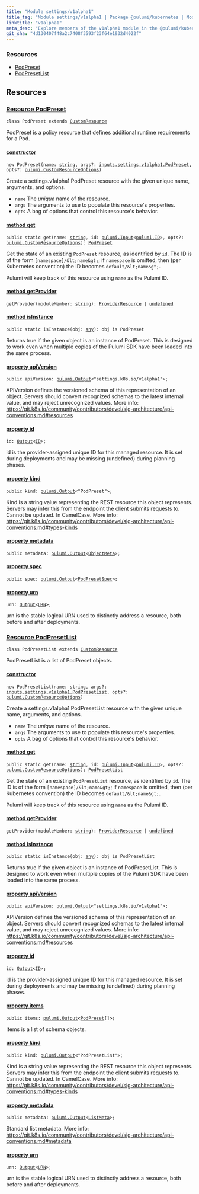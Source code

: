 ```yaml
---
title: "Module settings/v1alpha1"
title_tag: "Module settings/v1alpha1 | Package @pulumi/kubernetes | Node.js SDK"
linktitle: "v1alpha1"
meta_desc: "Explore members of the v1alpha1 module in the @pulumi/kubernetes package."
git_sha: "4d130407f48a2c7408f3593f23f64e1932d4022f"
---
```


<!-- WARNING: this page was generated by a tool. Do not edit it by hand. -->
<!-- To change it, please see https://github.com/pulumi/docs/tree/master/tools/tscdocgen. -->




<h3>Resources</h3>
<ul class="api">
    <li><a href="#PodPreset"><span class="symbol resource"></span>PodPreset</a></li>
    <li><a href="#PodPresetList"><span class="symbol resource"></span>PodPresetList</a></li>
</ul>




<h2 id="resources">Resources</h2>
<h3 class="pdoc-module-header" id="PodPreset" data-link-title="PodPreset">
    <a href="https://github.com/pulumi/pulumi-kubernetes/blob/4d130407f48a2c7408f3593f23f64e1932d4022f/sdk/nodejs/settings/v1alpha1/PodPreset.ts#L13">
        Resource <strong>PodPreset</strong>
    </a>
</h3>

<pre class="highlight"><code><span class='kr'>class</span> <span class='nx'>PodPreset</span> <span class='kr'>extends</span> <a href='/docs/reference/pkg/nodejs/pulumi/pulumi/#CustomResource'>CustomResource</a></code></pre>

PodPreset is a policy resource that defines additional runtime requirements for a Pod.

<h4 class="pdoc-member-header" id="PodPreset-constructor">
<a class="pdoc-child-name" href="https://github.com/pulumi/pulumi-kubernetes/blob/4d130407f48a2c7408f3593f23f64e1932d4022f/sdk/nodejs/settings/v1alpha1/PodPreset.ts#L64"> <b>constructor</b></a>
</h4>


<pre class="highlight"><code><span class='kd'></span><span class='kd'>new</span> PodPreset(name: <span class='kd'><a href='https://developer.mozilla.org/en-US/docs/Web/JavaScript/Reference/Global_Objects/String'>string</a></span>, args?: <a href='/docs/reference/pkg/nodejs/pulumi/kubernetes/types/input/#PodPreset'>inputs.settings.v1alpha1.PodPreset</a>, opts?: <a href='/docs/reference/pkg/nodejs/pulumi/pulumi/#CustomResourceOptions'>pulumi.CustomResourceOptions</a>)</code></pre>


Create a settings.v1alpha1.PodPreset resource with the given unique name, arguments, and options.

* `name` The _unique_ name of the resource.
* `args` The arguments to use to populate this resource&#39;s properties.
* `opts` A bag of options that control this resource&#39;s behavior.

<h4 class="pdoc-member-header" id="PodPreset-get">
<a class="pdoc-child-name" href="https://github.com/pulumi/pulumi-kubernetes/blob/4d130407f48a2c7408f3593f23f64e1932d4022f/sdk/nodejs/settings/v1alpha1/PodPreset.ts#L47">method <b>get</b></a>
</h4>


<pre class="highlight"><code><span class='kd'>public static </span>get(name: <span class='kd'><a href='https://developer.mozilla.org/en-US/docs/Web/JavaScript/Reference/Global_Objects/String'>string</a></span>, id: <a href='/docs/reference/pkg/nodejs/pulumi/pulumi/#Input'>pulumi.Input</a>&lt;<a href='/docs/reference/pkg/nodejs/pulumi/pulumi/#ID'>pulumi.ID</a>&gt;, opts?: <a href='/docs/reference/pkg/nodejs/pulumi/pulumi/#CustomResourceOptions'>pulumi.CustomResourceOptions</a>): <a href='#PodPreset'>PodPreset</a></code></pre>


Get the state of an existing `PodPreset` resource, as identified by `id`.
The ID is of the form `[namespace]/&lt;name&gt;`; if `namespace` is omitted, then (per
Kubernetes convention) the ID becomes `default/&lt;name&gt;`.

Pulumi will keep track of this resource using `name` as the Pulumi ID.

<h4 class="pdoc-member-header" id="PodPreset-getProvider">
<a class="pdoc-child-name" href="https://github.com/pulumi/pulumi-kubernetes/blob/4d130407f48a2c7408f3593f23f64e1932d4022f/sdk/nodejs/settings/v1alpha1/PodPreset.ts#L13">method <b>getProvider</b></a>
</h4>


<pre class="highlight"><code><span class='kd'></span>getProvider(moduleMember: <span class='kd'><a href='https://developer.mozilla.org/en-US/docs/Web/JavaScript/Reference/Global_Objects/String'>string</a></span>): <a href='/docs/reference/pkg/nodejs/pulumi/pulumi/#ProviderResource'>ProviderResource</a> | <span class='kd'><a href='https://developer.mozilla.org/en-US/docs/Web/JavaScript/Reference/Global_Objects/undefined'>undefined</a></span></code></pre>

<h4 class="pdoc-member-header" id="PodPreset-isInstance">
<a class="pdoc-child-name" href="https://github.com/pulumi/pulumi-kubernetes/blob/4d130407f48a2c7408f3593f23f64e1932d4022f/sdk/nodejs/settings/v1alpha1/PodPreset.ts#L58">method <b>isInstance</b></a>
</h4>


<pre class="highlight"><code><span class='kd'>public static </span>isInstance(obj: <span class='kd'><a href='https://www.typescriptlang.org/docs/handbook/basic-types.html#any'>any</a></span>): obj is PodPreset</code></pre>


Returns true if the given object is an instance of PodPreset.  This is designed to work even
when multiple copies of the Pulumi SDK have been loaded into the same process.

<h4 class="pdoc-member-header" id="PodPreset-apiVersion">
<a class="pdoc-child-name" href="https://github.com/pulumi/pulumi-kubernetes/blob/4d130407f48a2c7408f3593f23f64e1932d4022f/sdk/nodejs/settings/v1alpha1/PodPreset.ts#L20">property <b>apiVersion</b></a>
</h4>

<pre class="highlight"><code><span class='kd'>public </span>apiVersion: <a href='/docs/reference/pkg/nodejs/pulumi/pulumi/#Output'>pulumi.Output</a>&lt;<span class='s2'>"settings.k8s.io/v1alpha1"</span>&gt;;</code></pre>

APIVersion defines the versioned schema of this representation of an object. Servers should
convert recognized schemas to the latest internal value, and may reject unrecognized
values. More info:
https://git.k8s.io/community/contributors/devel/sig-architecture/api-conventions.md#resources

<h4 class="pdoc-member-header" id="PodPreset-id">
<a class="pdoc-child-name" href="https://github.com/pulumi/pulumi-kubernetes/blob/4d130407f48a2c7408f3593f23f64e1932d4022f/sdk/nodejs/settings/v1alpha1/PodPreset.ts#L13">property <b>id</b></a>
</h4>

<pre class="highlight"><code><span class='kd'></span>id: <a href='/docs/reference/pkg/nodejs/pulumi/pulumi/#Output'>Output</a>&lt;<a href='/docs/reference/pkg/nodejs/pulumi/pulumi/#ID'>ID</a>&gt;;</code></pre>

id is the provider-assigned unique ID for this managed resource.  It is set during
deployments and may be missing (undefined) during planning phases.

<h4 class="pdoc-member-header" id="PodPreset-kind">
<a class="pdoc-child-name" href="https://github.com/pulumi/pulumi-kubernetes/blob/4d130407f48a2c7408f3593f23f64e1932d4022f/sdk/nodejs/settings/v1alpha1/PodPreset.ts#L28">property <b>kind</b></a>
</h4>

<pre class="highlight"><code><span class='kd'>public </span>kind: <a href='/docs/reference/pkg/nodejs/pulumi/pulumi/#Output'>pulumi.Output</a>&lt;<span class='s2'>"PodPreset"</span>&gt;;</code></pre>

Kind is a string value representing the REST resource this object represents. Servers may
infer this from the endpoint the client submits requests to. Cannot be updated. In
CamelCase. More info:
https://git.k8s.io/community/contributors/devel/sig-architecture/api-conventions.md#types-kinds

<h4 class="pdoc-member-header" id="PodPreset-metadata">
<a class="pdoc-child-name" href="https://github.com/pulumi/pulumi-kubernetes/blob/4d130407f48a2c7408f3593f23f64e1932d4022f/sdk/nodejs/settings/v1alpha1/PodPreset.ts#L31">property <b>metadata</b></a>
</h4>

<pre class="highlight"><code><span class='kd'>public </span>metadata: <a href='/docs/reference/pkg/nodejs/pulumi/pulumi/#Output'>pulumi.Output</a>&lt;<a href='/docs/reference/pkg/nodejs/pulumi/kubernetes/types/output/#ObjectMeta'>ObjectMeta</a>&gt;;</code></pre>
<h4 class="pdoc-member-header" id="PodPreset-spec">
<a class="pdoc-child-name" href="https://github.com/pulumi/pulumi-kubernetes/blob/4d130407f48a2c7408f3593f23f64e1932d4022f/sdk/nodejs/settings/v1alpha1/PodPreset.ts#L34">property <b>spec</b></a>
</h4>

<pre class="highlight"><code><span class='kd'>public </span>spec: <a href='/docs/reference/pkg/nodejs/pulumi/pulumi/#Output'>pulumi.Output</a>&lt;<a href='/docs/reference/pkg/nodejs/pulumi/kubernetes/types/output/#PodPresetSpec'>PodPresetSpec</a>&gt;;</code></pre>
<h4 class="pdoc-member-header" id="PodPreset-urn">
<a class="pdoc-child-name" href="https://github.com/pulumi/pulumi-kubernetes/blob/4d130407f48a2c7408f3593f23f64e1932d4022f/sdk/nodejs/settings/v1alpha1/PodPreset.ts#L13">property <b>urn</b></a>
</h4>

<pre class="highlight"><code><span class='kd'></span>urn: <a href='/docs/reference/pkg/nodejs/pulumi/pulumi/#Output'>Output</a>&lt;<a href='/docs/reference/pkg/nodejs/pulumi/pulumi/#URN'>URN</a>&gt;;</code></pre>

urn is the stable logical URN used to distinctly address a resource, both before and after
deployments.

<h3 class="pdoc-module-header" id="PodPresetList" data-link-title="PodPresetList">
    <a href="https://github.com/pulumi/pulumi-kubernetes/blob/4d130407f48a2c7408f3593f23f64e1932d4022f/sdk/nodejs/settings/v1alpha1/PodPresetList.ts#L13">
        Resource <strong>PodPresetList</strong>
    </a>
</h3>

<pre class="highlight"><code><span class='kr'>class</span> <span class='nx'>PodPresetList</span> <span class='kr'>extends</span> <a href='/docs/reference/pkg/nodejs/pulumi/pulumi/#CustomResource'>CustomResource</a></code></pre>

PodPresetList is a list of PodPreset objects.

<h4 class="pdoc-member-header" id="PodPresetList-constructor">
<a class="pdoc-child-name" href="https://github.com/pulumi/pulumi-kubernetes/blob/4d130407f48a2c7408f3593f23f64e1932d4022f/sdk/nodejs/settings/v1alpha1/PodPresetList.ts#L69"> <b>constructor</b></a>
</h4>


<pre class="highlight"><code><span class='kd'></span><span class='kd'>new</span> PodPresetList(name: <span class='kd'><a href='https://developer.mozilla.org/en-US/docs/Web/JavaScript/Reference/Global_Objects/String'>string</a></span>, args?: <a href='/docs/reference/pkg/nodejs/pulumi/kubernetes/types/input/#PodPresetList'>inputs.settings.v1alpha1.PodPresetList</a>, opts?: <a href='/docs/reference/pkg/nodejs/pulumi/pulumi/#CustomResourceOptions'>pulumi.CustomResourceOptions</a>)</code></pre>


Create a settings.v1alpha1.PodPresetList resource with the given unique name, arguments, and options.

* `name` The _unique_ name of the resource.
* `args` The arguments to use to populate this resource&#39;s properties.
* `opts` A bag of options that control this resource&#39;s behavior.

<h4 class="pdoc-member-header" id="PodPresetList-get">
<a class="pdoc-child-name" href="https://github.com/pulumi/pulumi-kubernetes/blob/4d130407f48a2c7408f3593f23f64e1932d4022f/sdk/nodejs/settings/v1alpha1/PodPresetList.ts#L52">method <b>get</b></a>
</h4>


<pre class="highlight"><code><span class='kd'>public static </span>get(name: <span class='kd'><a href='https://developer.mozilla.org/en-US/docs/Web/JavaScript/Reference/Global_Objects/String'>string</a></span>, id: <a href='/docs/reference/pkg/nodejs/pulumi/pulumi/#Input'>pulumi.Input</a>&lt;<a href='/docs/reference/pkg/nodejs/pulumi/pulumi/#ID'>pulumi.ID</a>&gt;, opts?: <a href='/docs/reference/pkg/nodejs/pulumi/pulumi/#CustomResourceOptions'>pulumi.CustomResourceOptions</a>): <a href='#PodPresetList'>PodPresetList</a></code></pre>


Get the state of an existing `PodPresetList` resource, as identified by `id`.
The ID is of the form `[namespace]/&lt;name&gt;`; if `namespace` is omitted, then (per
Kubernetes convention) the ID becomes `default/&lt;name&gt;`.

Pulumi will keep track of this resource using `name` as the Pulumi ID.

<h4 class="pdoc-member-header" id="PodPresetList-getProvider">
<a class="pdoc-child-name" href="https://github.com/pulumi/pulumi-kubernetes/blob/4d130407f48a2c7408f3593f23f64e1932d4022f/sdk/nodejs/settings/v1alpha1/PodPresetList.ts#L13">method <b>getProvider</b></a>
</h4>


<pre class="highlight"><code><span class='kd'></span>getProvider(moduleMember: <span class='kd'><a href='https://developer.mozilla.org/en-US/docs/Web/JavaScript/Reference/Global_Objects/String'>string</a></span>): <a href='/docs/reference/pkg/nodejs/pulumi/pulumi/#ProviderResource'>ProviderResource</a> | <span class='kd'><a href='https://developer.mozilla.org/en-US/docs/Web/JavaScript/Reference/Global_Objects/undefined'>undefined</a></span></code></pre>

<h4 class="pdoc-member-header" id="PodPresetList-isInstance">
<a class="pdoc-child-name" href="https://github.com/pulumi/pulumi-kubernetes/blob/4d130407f48a2c7408f3593f23f64e1932d4022f/sdk/nodejs/settings/v1alpha1/PodPresetList.ts#L63">method <b>isInstance</b></a>
</h4>


<pre class="highlight"><code><span class='kd'>public static </span>isInstance(obj: <span class='kd'><a href='https://www.typescriptlang.org/docs/handbook/basic-types.html#any'>any</a></span>): obj is PodPresetList</code></pre>


Returns true if the given object is an instance of PodPresetList.  This is designed to work even
when multiple copies of the Pulumi SDK have been loaded into the same process.

<h4 class="pdoc-member-header" id="PodPresetList-apiVersion">
<a class="pdoc-child-name" href="https://github.com/pulumi/pulumi-kubernetes/blob/4d130407f48a2c7408f3593f23f64e1932d4022f/sdk/nodejs/settings/v1alpha1/PodPresetList.ts#L20">property <b>apiVersion</b></a>
</h4>

<pre class="highlight"><code><span class='kd'>public </span>apiVersion: <a href='/docs/reference/pkg/nodejs/pulumi/pulumi/#Output'>pulumi.Output</a>&lt;<span class='s2'>"settings.k8s.io/v1alpha1"</span>&gt;;</code></pre>

APIVersion defines the versioned schema of this representation of an object. Servers should
convert recognized schemas to the latest internal value, and may reject unrecognized
values. More info:
https://git.k8s.io/community/contributors/devel/sig-architecture/api-conventions.md#resources

<h4 class="pdoc-member-header" id="PodPresetList-id">
<a class="pdoc-child-name" href="https://github.com/pulumi/pulumi-kubernetes/blob/4d130407f48a2c7408f3593f23f64e1932d4022f/sdk/nodejs/settings/v1alpha1/PodPresetList.ts#L13">property <b>id</b></a>
</h4>

<pre class="highlight"><code><span class='kd'></span>id: <a href='/docs/reference/pkg/nodejs/pulumi/pulumi/#Output'>Output</a>&lt;<a href='/docs/reference/pkg/nodejs/pulumi/pulumi/#ID'>ID</a>&gt;;</code></pre>

id is the provider-assigned unique ID for this managed resource.  It is set during
deployments and may be missing (undefined) during planning phases.

<h4 class="pdoc-member-header" id="PodPresetList-items">
<a class="pdoc-child-name" href="https://github.com/pulumi/pulumi-kubernetes/blob/4d130407f48a2c7408f3593f23f64e1932d4022f/sdk/nodejs/settings/v1alpha1/PodPresetList.ts#L25">property <b>items</b></a>
</h4>

<pre class="highlight"><code><span class='kd'>public </span>items: <a href='/docs/reference/pkg/nodejs/pulumi/pulumi/#Output'>pulumi.Output</a>&lt;<a href='/docs/reference/pkg/nodejs/pulumi/kubernetes/types/output/#PodPreset'>PodPreset</a>[]&gt;;</code></pre>

Items is a list of schema objects.

<h4 class="pdoc-member-header" id="PodPresetList-kind">
<a class="pdoc-child-name" href="https://github.com/pulumi/pulumi-kubernetes/blob/4d130407f48a2c7408f3593f23f64e1932d4022f/sdk/nodejs/settings/v1alpha1/PodPresetList.ts#L33">property <b>kind</b></a>
</h4>

<pre class="highlight"><code><span class='kd'>public </span>kind: <a href='/docs/reference/pkg/nodejs/pulumi/pulumi/#Output'>pulumi.Output</a>&lt;<span class='s2'>"PodPresetList"</span>&gt;;</code></pre>

Kind is a string value representing the REST resource this object represents. Servers may
infer this from the endpoint the client submits requests to. Cannot be updated. In
CamelCase. More info:
https://git.k8s.io/community/contributors/devel/sig-architecture/api-conventions.md#types-kinds

<h4 class="pdoc-member-header" id="PodPresetList-metadata">
<a class="pdoc-child-name" href="https://github.com/pulumi/pulumi-kubernetes/blob/4d130407f48a2c7408f3593f23f64e1932d4022f/sdk/nodejs/settings/v1alpha1/PodPresetList.ts#L39">property <b>metadata</b></a>
</h4>

<pre class="highlight"><code><span class='kd'>public </span>metadata: <a href='/docs/reference/pkg/nodejs/pulumi/pulumi/#Output'>pulumi.Output</a>&lt;<a href='/docs/reference/pkg/nodejs/pulumi/kubernetes/types/output/#ListMeta'>ListMeta</a>&gt;;</code></pre>

Standard list metadata. More info:
https://git.k8s.io/community/contributors/devel/sig-architecture/api-conventions.md#metadata

<h4 class="pdoc-member-header" id="PodPresetList-urn">
<a class="pdoc-child-name" href="https://github.com/pulumi/pulumi-kubernetes/blob/4d130407f48a2c7408f3593f23f64e1932d4022f/sdk/nodejs/settings/v1alpha1/PodPresetList.ts#L13">property <b>urn</b></a>
</h4>

<pre class="highlight"><code><span class='kd'></span>urn: <a href='/docs/reference/pkg/nodejs/pulumi/pulumi/#Output'>Output</a>&lt;<a href='/docs/reference/pkg/nodejs/pulumi/pulumi/#URN'>URN</a>&gt;;</code></pre>

urn is the stable logical URN used to distinctly address a resource, both before and after
deployments.



